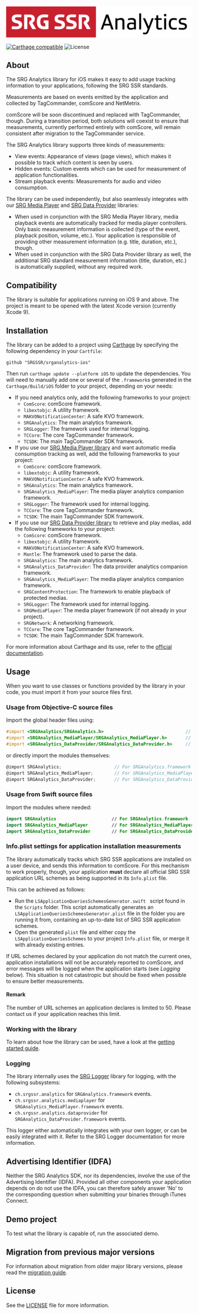 ![SRG Media Player logo](README-images/logo.png)

[![Carthage compatible](https://img.shields.io/badge/Carthage-compatible-4BC51D.svg?style=flat)](https://github.com/Carthage/Carthage) ![License](https://img.shields.io/badge/license-MIT-lightgrey.svg)

## About

The SRG Analytics library for iOS makes it easy to add usage tracking information to your applications, following the SRG SSR standards.

Measurements are based on events emitted by the application and collected by TagCommander, comScore and NetMetrix. 

comScore will be soon discontinued and replaced with TagCommander, though. During a transition period, both solutions will coexist to ensure that measurements, currently performed entirely with comScore, will remain consistent after migration to the TagCommander service.

The SRG Analytics library supports three kinds of measurements:

 * View events: Appearance of views (page views), which makes it possible to track which content is seen by users.
 * Hidden events: Custom events which can be used for measurement of application functionalities.
 * Stream playback events: Measurements for audio and video consumption.

The library can be used independently, but also seamlessly integrates with our [SRG Media Player](https://github.com/SRGSSR/SRGMediaPlayer-iOS) and [SRG Data Provider](https://github.com/SRGSSR/srgdataprovider-ios) libraries:

* When used in conjunction with the SRG Media Player library, media playback events are automatically tracked for media player controllers. Only basic measurement information is collected (type of the event, playback position, volume, etc.). Your application is responsible of providing other measurement information (e.g. title, duration, etc.), though.
* When used in conjunction with the SRG Data Provider library as well, the additional SRG standard measurement information (title, duration, etc.) is automatically supplied, without any required work.
 
## Compatibility

The library is suitable for applications running on iOS 9 and above. The project is meant to be opened with the latest Xcode version (currently Xcode 9).

## Installation

The library can be added to a project using [Carthage](https://github.com/Carthage/Carthage) by specifying the following dependency in your `Cartfile`:
    
```
github "SRGSSR/srganalytics-ios"
```

Then run `carthage update --platform iOS` to update the dependencies. You will need to manually add one or several of the `.framework`s generated in the `Carthage/Build/iOS` folder to your project, depending on your needs:

* If you need analytics only, add the following frameworks to your project:
  * `ComScore`: comScore framework.
  * `libextobjc`: A utility framework.
  * `MAKVONotificationCenter`: A safe KVO framework.
  * `SRGAnalytics`: The main analytics framework.
  * `SRGLogger`: The framework used for internal logging.
  * `TCCore`: The core TagCommander framework.
  * `TCSDK`: The main TagCommander SDK framework.
* If you use our [SRG Media Player library](https://github.com/SRGSSR/SRGMediaPlayer-iOS) and want automatic media consumption tracking as well, add the following frameworks to your project:
  * `ComScore`: comScore framework.
  * `libextobjc`: A utility framework.
  * `MAKVONotificationCenter`: A safe KVO framework.
  * `SRGAnalytics`: The main analytics framework.
  * `SRGAnalytics_MediaPlayer`: The media player analytics companion framework.
  * `SRGLogger`: The framework used for internal logging.
  * `TCCore`: The core TagCommander framework.
  * `TCSDK`: The main TagCommander SDK framework.
* If you use our [SRG Data Provider library](https://github.com/SRGSSR/srgdataprovider-ios) to retrieve and play medias, add the following frameworks to your project:
  * `ComScore`: comScore framework.
  * `libextobjc`: A utility framework.
  * `MAKVONotificationCenter`: A safe KVO framework.
  * `Mantle`:  The framework used to parse the data.
  * `SRGAnalytics`: The main analytics framework.
  * `SRGAnalytics_DataProvider`: The data provider analytics companion framework.
  * `SRGAnalytics_MediaPlayer`: The media player analytics companion framework.
  * `SRGContentProtection`: The framework to enable playback of protected medias.
  * `SRGLogger`: The framework used for internal logging.
  * `SRGMediaPlayer`: The media player framework (if not already in your project).
  * `SRGNetwork`: A networking framework.
  * `TCCore`: The core TagCommander framework.
  * `TCSDK`: The main TagCommander SDK framework.
  
For more information about Carthage and its use, refer to the [official documentation](https://github.com/Carthage/Carthage).

## Usage

When you want to use classes or functions provided by the library in your code, you must import it from your source files first.

### Usage from Objective-C source files

Import the global header files using:

```objective-c
#import <SRGAnalytics/SRGAnalytics.h>	                            // For SRGAnalytics.framework
#import <SRGAnalytics_MediaPlayer/SRGAnalytics_MediaPlayer.h>       // For SRGAnalytics_MediaPlayer.framework
#import <SRGAnalytics_DataProvider/SRGAnalytics_DataProvider.h>     // For SRGAnalytics_DataProvider.framework
```

or directly import the modules themselves:

```objective-c
@import SRGAnalytics;                    // For SRGAnalytics.framework
@import SRGAnalytics_MediaPlayer;        // For SRGAnalytics_MediaPlayer.framework
@import SRGAnalytics_DataProvider;		 // For SRGAnalytics_DataProvider.framework
```

### Usage from Swift source files

Import the modules where needed:

```swift
import SRGAnalytics                     // For SRGAnalytics.framework
import SRGAnalytics_MediaPlayer         // For SRGAnalytics_MediaPlayer.framework
import SRGAnalytics_DataProvider        // For SRGAnalytics_DataProvider.framework
```

### Info.plist settings for application installation measurements

The library automatically tracks which SRG SSR applications are installed on a user device, and sends this information to comScore. For this mechanism to work properly, though, your application **must** declare all official SRG SSR application URL schemes as being supported in its `Info.plist` file. 

This can be achieved as follows:

* Run the `LSApplicationQueriesSchemesGenerator.swift ` script found in the `Scripts` folder. This script automatically generates an `LSApplicationQueriesSchemesGenerator.plist` file in the folder you are running it from, containing an up-to-date list of SRG SSR application schemes.
* Open the generated `plist` file and either copy the `LSApplicationQueriesSchemes` to your project `Info.plist` file, or merge it with already existing entries.

If URL schemes declared by your application do not match the current ones, application installations will not be accurately reported to comScore, and error messages will be logged when the application starts (see _Logging_ below). This situation is not catastropic but should be fixed when possible to ensure better measurements.

#### Remark

The number of URL schemes an application declares is limited to 50. Please contact us if your application reaches this limit.

### Working with the library

To learn about how the library can be used, have a look at the [getting started guide](Getting-started.md).

### Logging

The library internally uses the [SRG Logger](https://github.com/SRGSSR/srglogger-ios) library for logging, with the following subsystems:

* `ch.srgssr.analytics` for `SRGAnalytics.framework` events.
* `ch.srgssr.analytics.mediaplayer` for `SRGAnalytics_MediaPlayer.framework` events.
* `ch.srgssr.analytics.dataprovider` for `SRGAnalytics_DataProvider.framework` events.

This logger either automatically integrates with your own logger, or can be easily integrated with it. Refer to the SRG Logger documentation for more information.

## Advertising Identifier (IDFA)

Neither the SRG Analytics SDK, nor its dependencies, involve the use of the Advertising Identifier (IDFA). Provided all other components your application depends on do not use the IDFA, you can therefore safely answer 'No' to the corresponding question when submitting your binaries through iTunes Connect.

## Demo project

To test what the library is capable of, run the associated demo.

## Migration from previous major versions

For information about migration from older major library versions, please read the [migration guide](Migration-guide.md).

## License

See the [LICENSE](../LICENSE) file for more information.